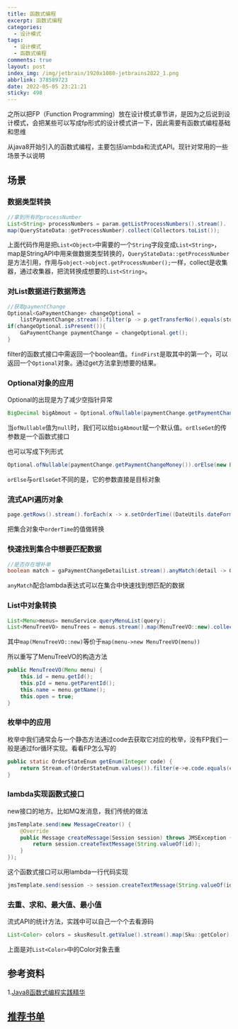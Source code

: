 ```yaml
---
title: 函数式编程
excerpt: 函数式编程
categories:
  - 设计模式
tags:
  - 设计模式
  - 函数式编程
comments: true
layout: post
index_img: /img/jetbrain/1920x1080-jetbrains2022_1.png
abbrlink: 378589723
date: 2022-05-05 23:21:21
sticky: 498
---
```


之所以把FP（Function Programming）放在设计模式章节讲，是因为之后说到设计模式，会把某些可以写成fp形式的设计模式讲一下，因此需要有函数式编程基础和思维

从java8开始引入的函数式编程，主要包括lambda和流式API。现针对常用的一些场景予以说明

## 场景

### 数据类型转换

``` java
//拿到所有的processNumber
List<String> processNumbers = param.getListProcessNumbers().stream().
map(QueryStateData::getProcessNumber).collect(Collectors.toList());
```

上面代码作用是把`List<Object>`中需要的一个`String`字段变成`List<String>`，map是StringAPI中用来做数据类型转换的，`QueryStateData::getProcessNumber`是方法引用，作用与`object->object.getProcessNumber();`一样，collect是收集器，通过收集器，把流转换成想要的`List<String>`。

### 对List数据进行数据筛选

``` java
//获取paymentChange
Optional<GaPaymentChange> changeOptional = 
    listPaymentChange.stream().filter(p -> p.getTransferNo().equals(std.getProcessNumber())).findFirst();
if(changeOptional.isPresent()){
    GaPaymentChange paymentChange = changeOptional.get();
}
```

filter的函数式接口中需返回一个boolean值。`findFirst`是取其中的第一个，可以返回一个`Optional`对象。通过get方法拿到想要的结果。

### Optional对象的应用

Optional的出现是为了减少空指针异常

``` java
BigDecimal bigAbmout = Optional.ofNullable(paymentChange.getPaymentChangeMoney()).orElseGet(() -> new BigDecimal("0")).setScale(2, BigDecimal.ROUND_HALF_UP);
```

当`ofNullable`值为`null`时，我们可以给`bigAbmout`赋一个默认值。`orElseGet`的传参数是一个函数式接口

也可以写成下列形式

``` java
Optional.ofNullable(paymentChange.getPaymentChangeMoney()).orElse(new BigDecimal("0")).setScale(2, BigDecimal.ROUND_HALF_UP);
```

`orElse`与`orElseGet`不同的是，它的参数直接是目标对象

### 流式API遍历对象

``` java
page.getRows().stream().forEach(x -> x.setOrderTime((DateUtils.dateFormat(x.getCreateTime(),DateUtils.DAT_SHORT_FORMATSS))));
```

把集合对象中`orderTime`的值做转换

### 快速找到集合中想要匹配数据

``` java
//是否存在增补单
boolean match = gaPaymentChangeDetailList.stream().anyMatch(detail -> GaConstants.SUPPLEMENT_BILL.equals(detail.getIsSupplementBill()));
```

`anyMatch`配合lambda表达式可以在集合中快速找到想匹配的数据

### List中对象转换

``` java
List<Menu>menus= menuService.queryMenuList(query);
List<MenuTreeVO> menuTrees = menus.stream().map(MenuTreeVO::new).collect(Collectors.toList());
```

其中`map(MenuTreeVO::new)`等价于`map(menu->new MenuTreeVO(menu))`

所以重写了MenuTreeVO的构造方法

``` java
public MenuTreeVO(Menu menu) {
    this.id = menu.getId();    
    this.pId = menu.getParentId();    
    this.name = menu.getName();    
    this.open = true;
}
```

### 枚举中的应用
枚举中我们通常会与一个静态方法通过code去获取它对应的枚举，没有FP我们一般是通过for循环实现。看看FP怎么写的

``` java
public static OrderStateEnum getEnum(Integer code) {    
    return Stream.of(OrderStateEnum.values()).filter(e->e.code.equals(code)).findFirst().orElse(null);
}
```

### lambda实现函数式接口
new接口的地方。比如MQ发消息，我们传统的做法

``` java
jmsTemplate.send(new MessageCreator() {    
    @Override
    public Message createMessage(Session session) throws JMSException {                         
        return session.createTextMessage(String.valueOf(id));
    }
});
```

这个函数式接口可以用lambda一行代码实现

``` java
jmsTemplate.send(session -> session.createTextMessage(String.valueOf(id)));
```

### 去重、求和、最大值、最小值

流式API的统计方法，实践中可以自己一个个去看源码

``` java
List<Color> colors = skusResult.getValue().stream().map(Sku::getColor).distinct().collect(Collectors.toList());
```

上面是对`List<Color>`中的Color对象去重

## 参考资料
1.[Java8函数式编程实践精华](https://mp.weixin.qq.com/s?__biz=Mzg5NjMxMTYxNQ==&mid=2247486213&idx=1&sn=58705bc516c38620b01537710561ae3c&source=41#wechat_redirect)

## [推荐书单](/函数式编程)

